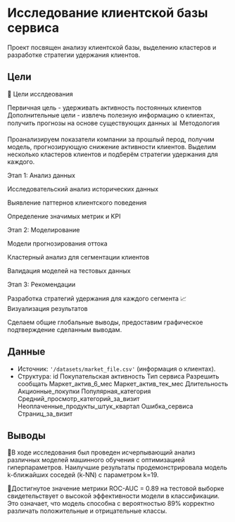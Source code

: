 # Исследование клиентской базы сервиса

Проект посвящен анализу клиентской базы, выделению кластеров и разработке стратегии удержания клиентов.

## Цели
🎯 Цели исслдеования

Первичная цель - удерживать активность постоянных клиентов
Дополнительные цели - извлечь полезную информацию о клиентах, получить прогнозы на основе существующих данных
📊 Методология

Проанализируем показатели компании за прошлый перод, получим модель, прогнозирующую снижение активности клиентов. Выделим несколько кластеров клиентов и подберём стратегии удержания для каждого.

Этап 1: Анализ данных

Исследовательский анализ исторических данных

Выявление паттернов клиентского поведения

Определение значимых метрик и KPI

Этап 2: Моделирование

Модели прогнозирования оттока

Кластерный анализ для сегментации клиентов

Валидация моделей на тестовых данных

Этап 3: Рекомендации

Разработка стратегий удержания для каждого сегмента
📈 Визуализация результатов

Сделаем общие глобальные выводы, предоставим графическое подтверждение сделанным выводам.
## Данные
- Источник: `'/datasets/market_file.csv'` (информация о клиентах).
- Структура: 
id	Покупательская активность	Тип сервиса	Разрешить сообщать	Маркет_актив_6_мес	Маркет_актив_тек_мес	Длительность	Акционные_покупки	Популярная_категория	Средний_просмотр_категорий_за_визит	Неоплаченные_продукты_штук_квартал	Ошибка_сервиса	Страниц_за_визит




## Выводы
🧠В ходе исследования был проведен исчерпывающий анализ различных моделей машинного обучения с оптимизацией гиперпараметров. Наилучшие результаты продемонстрировала модель k-ближайших соседей (k-NN) с параметром k=19.

📏Достигнутое значение метрики ROC-AUC = 0.89 на тестовой выборке свидетельствует о высокой эффективности модели в классификации. Это означает, что модель способна с вероятностью 89% корректно различать положительные и отрицательные классы.
